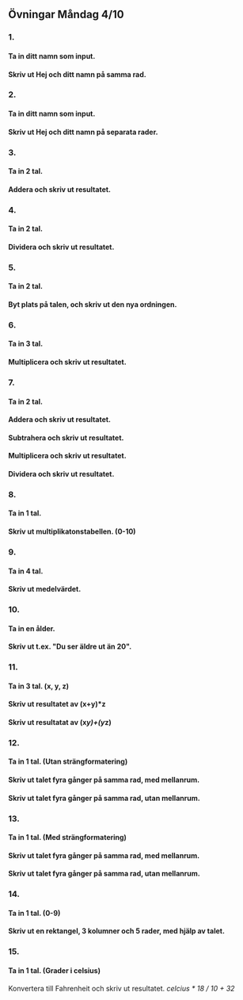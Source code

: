 ﻿## Övningar Måndag 4/10

### 1.
#### Ta in ditt namn som input.
#### Skriv ut Hej och ditt namn på samma rad.

### 2.
#### Ta in ditt namn som input.
#### Skriv ut Hej och ditt namn på separata rader.

### 3.
#### Ta in 2 tal.
#### Addera och skriv ut resultatet.

### 4.
#### Ta in 2 tal.
#### Dividera och skriv ut resultatet.

### 5.
#### Ta in 2 tal.
#### Byt plats på talen, och skriv ut den nya ordningen.

### 6.
#### Ta in 3 tal.
#### Multiplicera och skriv ut resultatet.

### 7.
#### Ta in 2 tal.
#### Addera och skriv ut resultatet.
#### Subtrahera och skriv ut resultatet.
#### Multiplicera och skriv ut resultatet.
#### Dividera och skriv ut resultatet.

### 8.
#### Ta in 1 tal.
#### Skriv ut multiplikatonstabellen. (0-10)

### 9.
#### Ta in 4 tal.
#### Skriv ut medelvärdet.

### 10.
#### Ta in en ålder.
#### Skriv ut t.ex. "Du ser äldre ut än 20".

### 11.
#### Ta in 3 tal. (x, y, z)
#### Skriv ut resultatet av (x+y)*z
#### Skriv ut resultatat av (x*y)+(y*z)

### 12.
#### Ta in 1 tal. (Utan strängformatering)
#### Skriv ut talet fyra gånger på samma rad, med mellanrum.
#### Skriv ut talet fyra gånger på samma rad, utan mellanrum.

### 13.
#### Ta in 1 tal. (Med strängformatering)
#### Skriv ut talet fyra gånger på samma rad, med mellanrum.
#### Skriv ut talet fyra gånger på samma rad, utan mellanrum.

### 14.
#### Ta in 1 tal. (0-9)
#### Skriv ut en rektangel, 3 kolumner och 5 rader, med hjälp av talet.


### 15.
#### Ta in 1 tal. (Grader i celsius)
Konvertera till Fahrenheit och skriv ut resultatet.
_celcius * 18 / 10 + 32_
